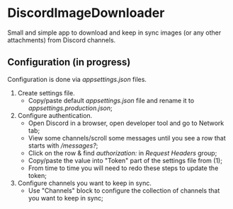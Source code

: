# DiscordImageDownloader
 Small and simple app to download and keep in sync images (or any other attachments) from Discord channels.
 
 ## Configuration (in progress)
 Configuration is done via *appsettings.json* files.
 
1. Create settings file.
   - Copy/paste default *appsettings.json* file and rename it to *appsettings.production.json*;
3. Configure authentication.
   - Open Discord in a browser, open developer tool and go to Network tab;
   - View some channels/scroll some messages until you see a row that starts with */messages?*;
   - Click on the row & find *authorization:* in *Request Headers* group;
   - Copy/paste the value into "Token" part of the settings file from (1);
   - From time to time you will need to redo these steps to update the token; 
4. Configure channels you want to keep in sync.
   - Use "Channels" block to configure the collection of channels that you want to keep in sync;
